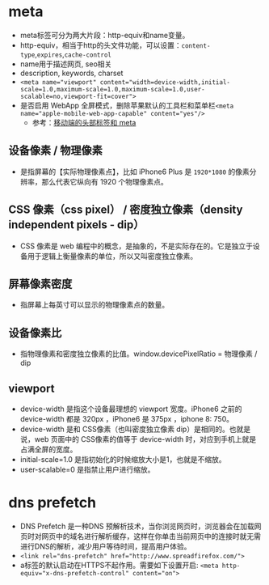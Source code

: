 # meta
* meta标签可分为两大片段：http-equiv和name变量。
* http-equiv，相当于http的头文件功能，可以设置：`content-type`,`expires`,`cache-control`
* name用于描述网页, seo相关
* description, keywords, charset
* `<meta name="viewport" content="width=device-width,initial-scale=1.0,maximum-scale=1.0,maximum-scale=1.0,user-scalable=no,viewport-fit=cover">`
* 是否启用 WebApp 全屏模式，删除苹果默认的工具栏和菜单栏`<meta name="apple-mobile-web-app-capable" content="yes"/>`
  - 参考：[移动端的头部标签和 meta](https://segmentfault.com/a/1190000002532413)

## 设备像素 / 物理像素
* 是指屏幕的【实际物理像素点】，比如 iPhone6 Plus 是 `1920*1080` 的像素分辨率，那么代表它纵向有 1920 个物理像素点。

## CSS 像素（css pixel） / 密度独立像素（density independent pixels - dip）
* CSS 像素是 web 编程中的概念，是抽象的，不是实际存在的。它是独立于设备用于逻辑上衡量像素的单位，所以又叫密度独立像素。

## 屏幕像素密度
* 指屏幕上每英寸可以显示的物理像素点的数量。

## 设备像素比
* 指物理像素和密度独立像素的比值。window.devicePixelRatio = 物理像素 / dip

## viewport
* device-width 是指这个设备最理想的 viewport 宽度。iPhone6 之前的 device-width 都是 320px ，iPhone6 是 375px ，iphone 8: 750。
* device-width 是和 CSS像素（也叫密度独立像素 dip）是相同的。也就是说，web 页面中的 CSS像素的值等于 device-width 时，对应到手机上就是占满全屏的宽度。
* initial-scale=1.0 是指初始化的时候缩放大小是1，也就是不缩放。
* user-scalable=0 是指禁止用户进行缩放。

# dns prefetch
* DNS Prefetch 是一种DNS 预解析技术，当你浏览网页时，浏览器会在加载网页时对网页中的域名进行解析缓存，这样在你单击当前网页中的连接时就无需进行DNS的解析，减少用户等待时间，提高用户体验。
* `<link rel="dns-prefetch" href="http://www.spreadfirefox.com/">`
* a标签的默认启动在HTTPS不起作用。需要如下设置开启: `<meta http-equiv="x-dns-prefetch-control" content="on">`
